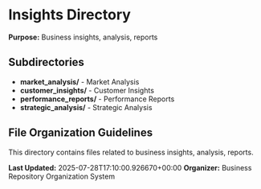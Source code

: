 # Insights Directory

**Purpose:** Business insights, analysis, reports

## Subdirectories

- **market_analysis/** - Market Analysis
- **customer_insights/** - Customer Insights
- **performance_reports/** - Performance Reports
- **strategic_analysis/** - Strategic Analysis

## File Organization Guidelines

This directory contains files related to business insights, analysis, reports.

**Last Updated:** 2025-07-28T17:10:00.926670+00:00
**Organizer:** Business Repository Organization System
